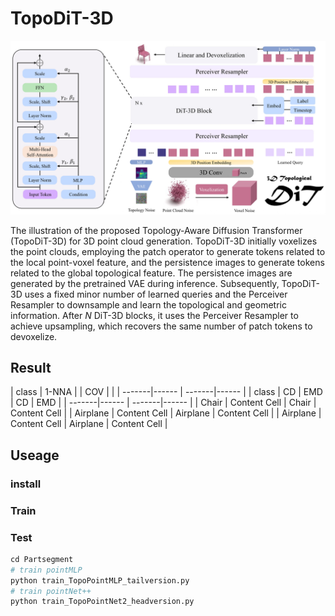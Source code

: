 # TopoDiT-3D
![TopoDiT-3D](https://github.com/Zechao-Guan/TopoDiT-3D/blob/main/figures/TopoDiT-3D-architecture.jpg)

The illustration of the proposed Topology-Aware Diffusion Transformer (TopoDiT-3D) for 3D point cloud generation. TopoDiT-3D initially voxelizes the point clouds, employing the patch operator to generate tokens related to the local point-voxel feature, and the persistence images to generate tokens related to the global topological feature. The persistence images are generated by the pretrained VAE during inference. Subsequently, TopoDiT-3D uses a fixed minor number of learned queries and the Perceiver Resampler to downsample and learn the topological and geometric information. After $N$ DiT-3D blocks, it uses the Perceiver Resampler to achieve upsampling, which recovers the same number of patch tokens to devoxelize.

## Result
| class  | 1-NNA | | COV | |
| -------|------ | -------|------ |
| class  | CD | EMD | CD | EMD |
| -------|------ | -------|------ |
| Chair  | Content Cell  | Chair  | Content Cell  |
| Airplane  | Content Cell  | Airplane  | Content Cell  |
| Airplane  | Content Cell  | Airplane  | Content Cell  |

## Useage
### install

### Train


### Test
```python
cd Partsegment
# train pointMLP
python train_TopoPointMLP_tailversion.py
# train pointNet++
python train_TopoPointNet2_headversion.py
```
